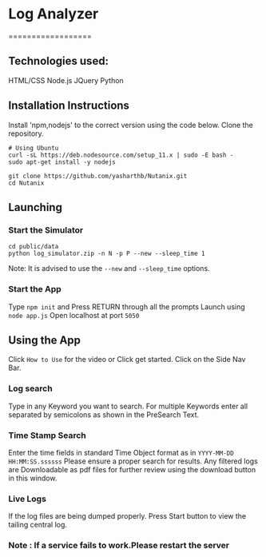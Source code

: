 # Log Analyzer
==================

## Technologies used:
HTML/CSS
Node.js
JQuery
Python
## Installation Instructions
Install 'npm,nodejs' to the correct version using the code below.
Clone the repository.
```
# Using Ubuntu
curl -sL https://deb.nodesource.com/setup_11.x | sudo -E bash -
sudo apt-get install -y nodejs

git clone https://github.com/yasharthb/Nutanix.git
cd Nutanix
```


## Launching 
### Start the Simulator 
```
cd public/data
python log_simulator.zip -n N -p P --new --sleep_time 1
```
Note: It is advised to use the ```--new``` and ```--sleep_time``` options.
### Start the App

Type ``` npm init ``` and Press RETURN through all the prompts
Launch using ```node app.js```
Open localhost at port ```5050```
## Using the App
Click ```How to Use``` for the video or Click get started.
Click on the Side Nav Bar.
### Log search
Type in any Keyword you want to search.
For multiple Keywords enter all separated by semicolons as shown in the PreSearch Text.
### Time Stamp Search
Enter the time fields in standard Time Object format as in ```YYYY-MM-DD HH:MM:SS.ssssss```
Please ensure a proper search for results.
Any filtered logs are Downloadable as pdf files for further review using the download button in this window.
### Live Logs
If the log files are being dumped properly.
Press Start button to view the tailing central log.

### Note : If a service fails to work.Please restart the server